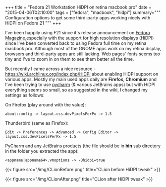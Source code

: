 +++
title = "Fedora 21 Workstation HiDPI on retina macbook pro"
date = "2015-04-06T02:10:00"
tags = ["fedora", "macbook", "hidpi"]
summary="""
Configuration options to get some third-party apps working nicely with HiDPI on
Fedora 21
"""
+++

I've been happily using F21 since it's release announcement on [Fedora Magazine](https://fedoramagazine.org/announcing-fedora-21),especially with the support for high resolution displays (HiDPI) since I've been converted back to using Fedora full time on my retina macbook pro. Although most of the GNOME apps work on my retina display, browsers and third-party apps are still lacking. Web pages' fonts seems too tiny and I've to zoom in on them to see them better all the time.

But recently I came across a nice resource - https://wiki.archlinux.org/index.php/HiDPI about enabling HiDPI support on various apps. Mostly my main used apps daily are **Firefox**, **Chromium** and I've been trying to use [pycharm](https://www.jetbrains.com/pycharm) (& various JetBrains apps) but with HiDPI everything seems so small, so as suggested in the wiki, I changed my settings as follows:

On Firefox (play around with the value):

    about:config -> layout.css.devPixelsPerPx -> 1.5

Thunderbird (same as Firefox):

    Edit -> Preferences -> Advanced -> Config Editor -> layout.css.devPixelsPerPx -> 1.5

PyCharm and any JetBrains products (the file should be in **bin** sub 
directory in the folder you extracted the app):
    
    <appname|appname64>.vmoptions -> -Dhidpi=true

{{< figure src="/img/CLionBefore.png" title="CLion before HiDPI tweak" >}}

{{< figure src="/img/CLionAfter.png" title="CLion after HiDPI tweak" >}}
